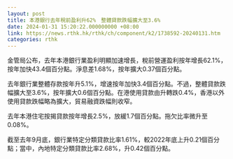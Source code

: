 ```yaml
---
layout: post
title: 本港銀行去年稅前盈利升62%　整體貸款跌幅擴大至3.6%
date: 2024-01-31 15:20:22.000000000 +08:00
link: https://news.rthk.hk/rthk/ch/component/k2/1738592-20240131.htm
categories: rthk
---
```


金管局公布，去年本港銀行業盈利明顯加速增長，稅前營運盈利按年增長62.1%，按年加快43.4個百分點。淨息差1.68%，按年擴大0.37個百分點。

去年銀行業整體存款按年升5.1%，增速按年加快3.4個百分點。不過，整體貸款跌幅擴大至3.6%，按年擴大0.6個百分點。在港使用貸款由升轉跌0.4%，香港以外使用貸款跌幅略為擴大，貿易融資跌幅則收窄。

去年本港住宅按揭貸款按年增長2.5%，放緩1.7個百分點。拖欠比率微升至0.08%。

截至去年9月底，銀行業特定分類貸款比率1.61%，較2022年底上升0.21個百分點；當中，內地特定分類貸款比率2.68%，升0.42個百分點。
